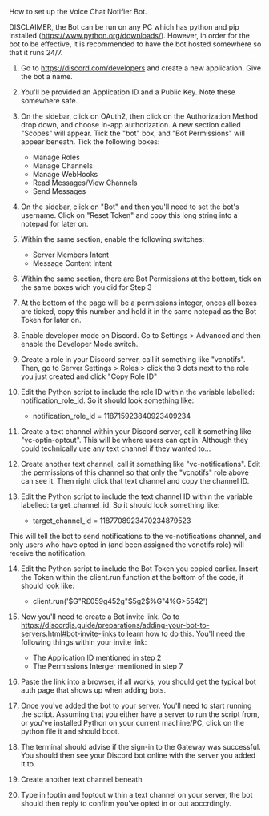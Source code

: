 How to set up the Voice Chat Notifier Bot.

DISCLAIMER, the Bot can be run on any PC which has python and pip installed (https://www.python.org/downloads/). However, in order for the bot to be effective, it is recommended to have the bot hosted somewhere so that it runs 24/7.

1. Go to https://discord.com/developers and create a new application. Give the bot a name.
2. You'll be provided an Application ID and a Public Key. Note these somewhere safe.
3. On the sidebar, click on OAuth2, then click on the Authorization Method drop down, and choose In-app authorization. A new section called "Scopes" will appear. Tick the "bot" box, and "Bot Permissions" will appear beneath. Tick the following boxes:
   - Manage Roles
   - Manage Channels
   - Manage WebHooks
   - Read Messages/View Channels
   - Send Messages
     
4. On the sidebar, click on "Bot" and then you'll need to set the bot's username. Click on "Reset Token" and copy this long string into a notepad for later on.

5. Within the same section, enable the following switches:
   - Server Members Intent
   - Message Content Intent
     
6. Within the same section, there are Bot Permissions at the bottom, tick on the same boxes wich you did for Step 3
7. At the bottom of the page will be a permissions integer, onces all boxes are ticked, copy this number and hold it in the same notepad as the Bot Token for later on.
8. Enable developer mode on Discord. Go to Settings > Advanced and then enable the Developer Mode switch.

9. Create a role in your Discord server, call it something like "vcnotifs". Then, go to Server Settings > Roles > click the 3 dots next to the role you just created and click "Copy Role ID"
10. Edit the Python script to include the role ID within the variable labelled: notification_role_id. So it should look something like:
    - notification_role_id = 118715923840923409234

11. Create a text channel within your Discord server, call it something like "vc-optin-optout". This will be where users can opt in. Although they could technically use any text channel if they wanted to...
12. Create another text channel, call it something like "vc-notifications". Edit the permissions of this channel so that only the "vcnotifs" role above can see it. Then right click that text channel and copy the channel ID.
13. Edit the Python script to include the text channel ID within the variable labelled: target_channel_id. So it should look something like:
    - target_channel_id = 1187708923470234879523

This will tell the bot to send notifications to the vc-notifications channel, and only users who have opted in (and been assigned the vcnotifs role) will receive the notification.
      
14. Edit the Python script to include the Bot Token you copied earlier. Insert the Token within the client.run function at the bottom of the code, it should look like:
    - client.run('$G"R£059g452g"$5g2$%G"4%G>5542')
      
15. Now you'll need to create a Bot invite link. Go to https://discordjs.guide/preparations/adding-your-bot-to-servers.html#bot-invite-links to learn how to do this. You'll need the following things within your invite link:
    - The Application ID mentioned in step 2
    - The Permissions Interger mentioned in step 7
   
16. Paste the link into a browser, if all works, you should get the typical bot auth page that shows up when adding bots.
17. Once you've added the bot to your server. You'll need to start running the script. Assuming that you either have a server to run the script from, or you've installed Python on your current machine/PC, click on the python file it and should boot.
18. The terminal should advise if the sign-in to the Gateway was successful. You should then see your Discord bot online with the server you added it to.
19. Create another text channel beneath 
20. Type in !optin and !optout within a text channel on your server, the bot should then reply to confirm you've opted in or out aoccrdingly. 
